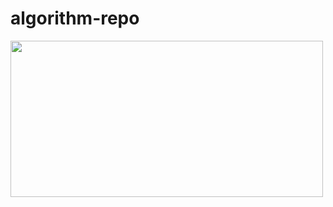 # algorithm-repo

<a href="https://solved.ac/lacvert0170"><img height="250px" width="500px" src="http://mazassumnida.wtf/api/v2/generate_badge?boj=lacvert0170" /></a>
